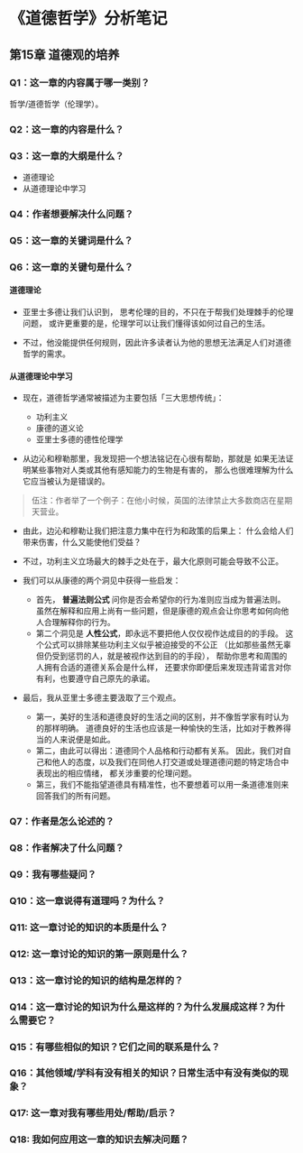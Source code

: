 # 《道德哲学》分析笔记

## 第15章 道德观的培养

### Q1：这一章的内容属于哪一类别？

哲学/道德哲学（伦理学）。

### Q2：这一章的内容是什么？

### Q3：这一章的大纲是什么？

- 道德理论
- 从道德理论中学习

### Q4：作者想要解决什么问题？

### Q5：这一章的关键词是什么？

### Q6：这一章的关键句是什么？

#### 道德理论

- 亚里士多德让我们认识到，
  思考伦理的目的，不只在于帮我们处理棘手的伦理问题，
  或许更重要的是，伦理学可以让我们懂得该如何过自己的生活。

- 不过，他没能提供任何规则，因此许多读者认为他的思想无法满足人们对道德哲学的需求。

#### 从道德理论中学习

- 现在，道德哲学通常被描述为主要包括「三大思想传统」：
  - 功利主义
  - 康德的道义论
  - 亚里士多德的德性伦理学

- 从边沁和穆勒那里，我发现把一个想法铭记在心很有帮助，那就是
  如果无法证明某些事物对人类或其他有感知能力的生物是有害的，
  那么也很难理解为什么它应当被认为是错误的。

> 伍注：作者举了一个例子：在他小时候，英国的法律禁止大多数商店在星期天营业。

- 由此，边沁和穆勒让我们把注意力集中在行为和政策的后果上：
  什么会给人们带来伤害，什么又能使他们受益？

- 不过，功利主义立场最大的棘手之处在于，最大化原则可能会导致不公正。

- 我们可以从康德的两个洞见中获得一些启发：
  - 首先， **普遍法则公式** 问你是否会希望你的行为准则应当成为普遍法则。
    虽然在解释和应用上尚有一些问题，但是康德的观点会让你思考如何向他人合理解释你的行为。
  - 第二个洞见是 **人性公式**，即永远不要把他人仅仅视作达成目的的手段。
    这个公式可以排除某些功利主义似乎被迫接受的不公正
    （比如那些虽然无辜但仍受到惩罚的人，就是被视作达到目的的手段），
    帮助你思考和周围的人拥有合适的道德关系会是什么样，
    还要求你即便后来发现违背诺言对你有利，也要遵守自己原先的承诺。

- 最后，我从亚里士多德主要汲取了三个观点。
  - 第一，美好的生活和道德良好的生活之间的区别，并不像哲学家有时认为的那样明确。
    道德良好的生活也应该是一种愉快的生活，比如对于教养得当的人来说便是如此。
  - 第二，由此可以得出：道德同个人品格和行动都有关系。
    因此，我们对自己和他人的态度，以及我们在同他人打交道或处理道德问题的特定场合中表现出的相应情绪，
    都关涉重要的伦理问题。
  - 第三，我们不能指望道德具有精准性，也不要想着可以用一条道德准则来回答我们的所有问题。

### Q7：作者是怎么论述的？

### Q8：作者解决了什么问题？

### Q9：我有哪些疑问？

### Q10：这一章说得有道理吗？为什么？

### Q11: 这一章讨论的知识的本质是什么？

### Q12: 这一章讨论的知识的第一原则是什么？

### Q13：这一章讨论的知识的结构是怎样的？

### Q14：这一章讨论的知识为什么是这样的？为什么发展成这样？为什么需要它？

### Q15：有哪些相似的知识？它们之间的联系是什么？

### Q16：其他领域/学科有没有相关的知识？日常生活中有没有类似的现象？

### Q17: 这一章对我有哪些用处/帮助/启示？

### Q18: 我如何应用这一章的知识去解决问题？

